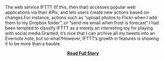 <p>The web service IFTTT (If this, then that) accesses popular web applications via their APIs, and lets users create new actions based on changes.For instance, actions such as “upload photos to Flickr when I add them to my Dropbox folder”, or “send me email when frost is forecast”.I had been tempted to classify IFTTT as a merely an interesting toy for playing with social media.Granted, it’s nice that I can archive all my tweets into an Evernote note, but so what?However, IFTTT’s growth in features is showing it to be more than a bauble.</p>
<center><p><a href="http://radar.oreilly.com/2012/09/true-data-liberation.html" style='padding:25px; font-sze:18px; font-weight: bold;'>Read Full Story</a></p></center>

